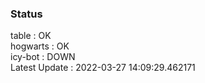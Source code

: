 ### Status


table : OK  
hogwarts : OK  
icy-bot : DOWN  
Latest Update : 2022-03-27 14:09:29.462171
